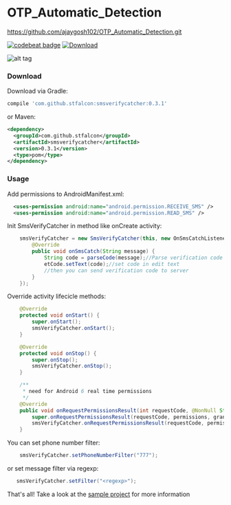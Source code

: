 # OTP_Automatic_Detection
https://github.com/ajaygosh102/OTP_Automatic_Detection.git

[![codebeat badge](https://codebeat.co/badges/0d0a3e88-6da8-4e43-a0fc-999af604d0b4)](https://codebeat.co/projects/github-com-stfalcon-studio-smsverifycatcher-master) [ ![Download](https://api.bintray.com/packages/bevzaanton/maven/SmsVerifyCatcher/images/download.svg) ](https://bintray.com/bevzaanton/maven/SmsVerifyCatcher/_latestVersion)

![alt tag](http://i.imgur.com/7Kzzk5z.gif)



### Download

Download via Gradle:
```gradle
compile 'com.github.stfalcon:smsverifycatcher:0.3.1'
```

or Maven:
```xml
<dependency>
  <groupId>com.github.stfalcon</groupId>
  <artifactId>smsverifycatcher</artifactId>
  <version>0.3.1</version>
  <type>pom</type>
</dependency>
```

### Usage

Add permissions to AndroidManifest.xml:
```xml
  <uses-permission android:name="android.permission.RECEIVE_SMS" />
  <uses-permission android:name="android.permission.READ_SMS" />
```
Init SmsVerifyCatcher in method like onCreate activity:
```java
    smsVerifyCatcher = new SmsVerifyCatcher(this, new OnSmsCatchListener<String>() {
        @Override
        public void onSmsCatch(String message) {
            String code = parseCode(message);//Parse verification code
            etCode.setText(code);//set code in edit text
            //then you can send verification code to server
        }
    });
```
Override activity lifecicle methods:
```java
    @Override
    protected void onStart() {
        super.onStart();
        smsVerifyCatcher.onStart();
    }

    @Override
    protected void onStop() {
        super.onStop();
        smsVerifyCatcher.onStop();
    }

    /**
     * need for Android 6 real time permissions
     */
    @Override
    public void onRequestPermissionsResult(int requestCode, @NonNull String[] permissions, @NonNull int[] grantResults) {
        super.onRequestPermissionsResult(requestCode, permissions, grantResults);
        smsVerifyCatcher.onRequestPermissionsResult(requestCode, permissions, grantResults);
    }
```

You can set phone number filter:
```java
    smsVerifyCatcher.setPhoneNumberFilter("777");
```
or set message filter via regexp:
```java
   smsVerifyCatcher.setFilter("<regexp>");
```
That's all! 
Take a look at the [sample project](sample) for more information
